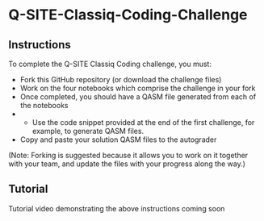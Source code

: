 # Q-SITE-Classiq-Coding-Challenge

## Instructions

To complete the Q-SITE Classiq Coding challenge, you must:
* Fork this GitHub repository (or download the challenge files)
* Work on the four notebooks which comprise the challenge in your fork
* Once completed, you should have a QASM file generated from each of the notebooks
* * Use the code snippet provided at the end of the first challenge, for example, to generate QASM files.
* Copy and paste your solution QASM files to the autograder

(Note: Forking is suggested because it allows you to work on it together with your team, and update the files with your progress along the way.)

## Tutorial

Tutorial video demonstrating the above instructions coming soon
